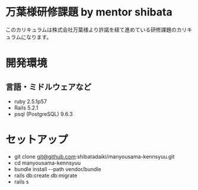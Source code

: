 # 万葉様研修課題 by mentor shibata

このカリキュラムは株式会社万葉様より許諾を経て進めている研修課題のカリキュラムになります。

# 開発環境

## 言語・ミドルウェアなど

- ruby 2.5.1p57
- Rails 5.2.1
- psql (PostgreSQL) 9.6.3

# セットアップ

- git clone git@github.com:shibatadaiki/manyousama-kennsyuu.git
- cd manyousama-kennsyuu
- bundle install --path vendor/bundle
- rails db:create db:migrate
- rails s